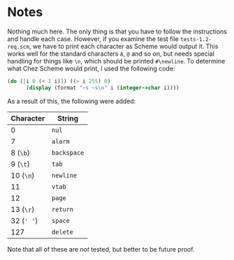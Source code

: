 # Notes

Nothing much here. The only thing is that you have to follow the instructions
and handle each case. However, if you examine the test file `tests-1.2-req.scm`,
we have to print each character as Scheme would output it. This works well for
the standard characters `A`, `@` and so on, but needs special handling for
things like `\n`, which should be printed `#\newline`. To determine what
Chez Scheme would print, I used the following code:

~~~scheme
(do ([i 0 (+ 1 i)]) ((> i 255) 0)
      (display (format "~s ~s\n" i (integer->char i))))
~~~

As a result of this, the following were added:

Character | String
----------|-------
0         | `nul`
7         | `alarm`
8 (`\b`)  | `backspace`
9 (`\t`)  | `tab`
10 (`\n`) | `newline`
11        | `vtab`
12        | `page`
13 (`\r`) | `return`
32 (`' '`)| `space`
127       | `delete`

Note that all of these are *not* tested, but better to be future proof.
